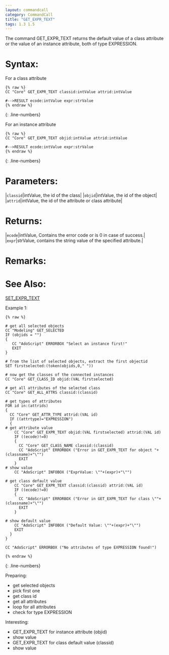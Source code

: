 ```yaml
---
layout: commandcall
category: CommandCall
title: "GET_EXPR_TEXT"
tags: 1.3 1.5
---
```


The command GET_EXPR_TEXT returns the default value of a class attribute or the value of an instance attribute, both of type EXPRESSION.

# Syntax:

For a class attribute  
```adoscript
{% raw %}
CC "Core" GET_EXPR_TEXT classid:intValue attrid:intValue

#-->RESULT ecode:intValue expr:strValue
{% endraw %}
```
{: .line-numbers}

For an instance attribute  
```adoscript
{% raw %}
CC "Core" GET_EXPR_TEXT objid:intValue attrid:intValue

#-->RESULT ecode:intValue expr:strValue
{% endraw %}
```
{: .line-numbers}

# Parameters:  

|`classid`|intValue, the id of the class|
|`objid`|intValue, the id of the object|
|`attrid`|intValue, the id of the attribute or class attribute|

# Returns:  

|`ecode`|intValue, Contains the error code or is 0 in case of success.|
|`expr`|strValue, contains the string value of the specified attribute.|

# Remarks:



# See Also:  

[SET_EXPR_TEXT](set_expr_text.html "SET_EXPR_TEXT")  


Example 1:

```adoscript
{% raw %}

# get all selected objects
CC "Modeling" GET_SELECTED
IF (objids = "")
{
   CC "AdoScript" ERRORBOX "Select an instance first!"
   EXIT
}

# from the list of selected objects, extract the first objectid
SET firstselected:(token(objids,0," "))

# now get the classes of the connected instances
CC "Core" GET_CLASS_ID objid:(VAL firstselected)

# get all attributes of the selected class
CC "Core" GET_ALL_ATTRS classid:(classid)

# get types of attributes
FOR id in:(attrids)
{
  CC "Core" GET_ATTR_TYPE attrid:(VAL id)
  IF ((attrtype)="EXPRESSION")
  {
# get attribute value
    CC "Core" GET_EXPR_TEXT objid:(VAL firstselected) attrid:(VAL id)
    IF ((ecode)!=0)
    {
      CC "Core" GET_CLASS_NAME classid:(classid)
      CC "AdoScript" ERRORBOX ("Error in GET_EXPR_TEXT for object "+(classname)+"\"")
      EXIT
    }
# show value
    CC "AdoScript" INFOBOX ("ExprValue: \""+(expr)+"\"")

# get class default value
    CC "Core" GET_EXPR_TEXT classid:(classid) attrid:(VAL id)
    IF ((ecode)!=0)
    {
      CC "AdoScript" ERRORBOX ("Error in GET_EXPR_TEXT for class \""+(classname)+"\"")
      EXIT
    }

# show default value
    CC "AdoScript" INFOBOX ("Default Value: \""+(expr)+"\"")
    EXIT
  }
}

CC "AdoScript" ERRORBOX ("No attributes of type EXPRESSION found!")

{% endraw %}
```
{: .line-numbers}

Preparing:  
- get selected objects  
- pick first one  
- get class id  
- get all attributes  
- loop for all attributes  
- check for type EXPRESSION

Interesting:  
- GET_EXPR_TEXT for instance attribute (objid)  
- show value  
- GET_EXPR_TEXT for class default value (classid)  
- show value  
